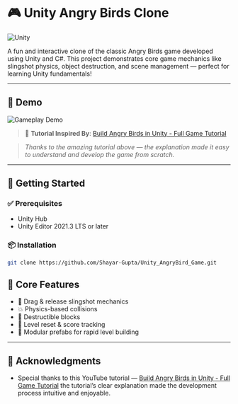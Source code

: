 # 🎮 Unity Angry Birds Clone

![Unity](https://img.shields.io/badge/Engine-Unity-blue.svg)

A fun and interactive clone of the classic Angry Birds game developed using Unity and C#. This project demonstrates core game mechanics like slingshot physics, object destruction, and scene management — perfect for learning Unity fundamentals!

---

## 📸 Demo

![Gameplay Demo](https://github.com/Shayar-Gupta/Unity_AngryBird_Game/blob/main/Screenshots/demo.gif?raw=true)

> 🎥 **Tutorial Inspired By**: [Build Angry Birds in Unity - Full Game Tutorial](https://youtu.be/QplEeEAJxck?si=oM8DfG_t9LTuYcBN)

> _Thanks to the amazing tutorial above — the explanation made it easy to understand and develop the game from scratch._
> 
---

## 🚀 Getting Started

### ✅ Prerequisites

- Unity Hub
- Unity Editor 2021.3 LTS or later

### 📦 Installation

```bash
git clone https://github.com/Shayar-Gupta/Unity_AngryBird_Game.git
```

## 🧠 Core Features
- 🎯 Drag & release slingshot mechanics
- 💥 Physics-based collisions
- 🧱 Destructible blocks
- 🔄 Level reset & score tracking
- 🧩 Modular prefabs for rapid level building

---

## 🙏 Acknowledgments
- Special thanks to this YouTube tutorial — [Build Angry Birds in Unity - Full Game Tutorial](https://youtu.be/QplEeEAJxck?si=oM8DfG_t9LTuYcBN) the tutorial’s clear explanation made the development process intuitive and enjoyable.




